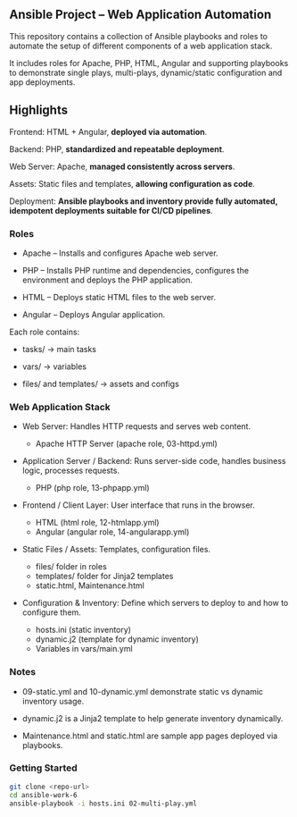 ## Ansible Project – Web Application Automation

This repository contains a collection of Ansible playbooks and roles to automate the setup of different components of a web application stack.

It includes roles for Apache, PHP, HTML, Angular and supporting playbooks to demonstrate single plays, multi-plays, dynamic/static configuration and app deployments.

## Highlights

Frontend: HTML + Angular, **deployed via automation**.

Backend: PHP, **standardized and repeatable deployment**.

Web Server: Apache, **managed consistently across servers**.

Assets: Static files and templates, **allowing configuration as code**.

Deployment: **Ansible playbooks and inventory provide fully automated, idempotent deployments suitable for CI/CD pipelines**.

### Roles

- Apache – Installs and configures Apache web server.

- PHP – Installs PHP runtime and dependencies, configures the environment and deploys the PHP application.

- HTML – Deploys static HTML files to the web server.

- Angular – Deploys Angular application.

Each role contains:

- tasks/ → main tasks

- vars/ → variables

- files/ and templates/ → assets and configs

### Web Application Stack

- Web Server: Handles HTTP requests and serves web content.
  - Apache HTTP Server (apache role, 03-httpd.yml)

- Application Server / Backend: Runs server-side code, handles business logic, processes requests.
  - PHP (php role, 13-phpapp.yml)

- Frontend / Client Layer: User interface that runs in the browser.
  - HTML (html role, 12-htmlapp.yml)
  - Angular (angular role, 14-angularapp.yml)

- Static Files / Assets: Templates, configuration files.
  - files/ folder in roles
  - templates/ folder for Jinja2 templates
  - static.html, Maintenance.html

- Configuration & Inventory: Define which servers to deploy to and how to configure them.
  - hosts.ini (static inventory)
  - dynamic.j2 (template for dynamic inventory)
  - Variables in vars/main.yml

### Notes

- 09-static.yml and 10-dynamic.yml demonstrate static vs dynamic inventory usage.

- dynamic.j2 is a Jinja2 template to help generate inventory dynamically.

- Maintenance.html and static.html are sample app pages deployed via playbooks.

### Getting Started

```bash
git clone <repo-url>
cd ansible-work-6
ansible-playbook -i hosts.ini 02-multi-play.yml
